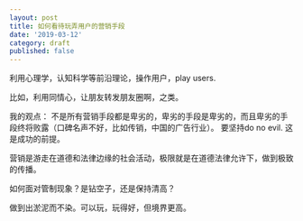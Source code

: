 ```yaml
---
layout: post
title: 如何看待玩弄用户的营销手段
date: '2019-03-12'
category: draft
published: false
---
```


利用心理学，认知科学等前沿理论，操作用户，play users.

比如，利用同情心，让朋友转发朋友圈啊，之类。

我的观点：
不是所有营销手段都是卑劣的，卑劣的手段是卑劣的，而且卑劣的手段终将败露（口碑名声不好，比如传销，中国的广告行业）。
要坚持do no evil. 这是成功的前提。

营销是游走在道德和法律边缘的社会活动，极限就是在道德法律允许下，做到极致的传播。

如何面对管制现象？是钻空子，还是保持清高？

做到出淤泥而不染。可以玩，玩得好，但境界更高。
